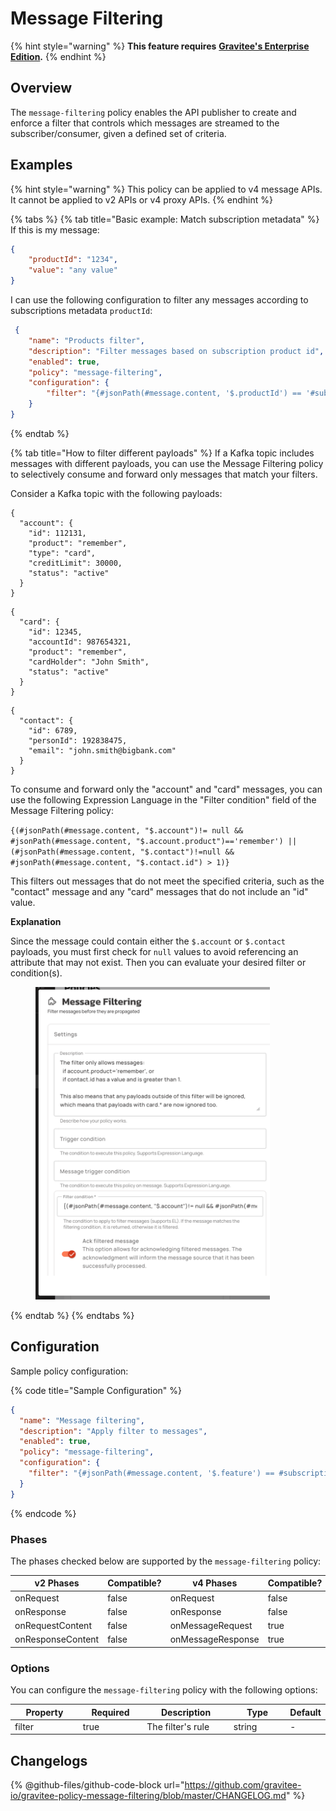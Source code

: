 # Message Filtering

{% hint style="warning" %}
**This feature requires** [**Gravitee's Enterprise Edition**](../../../../4.6/overview/gravitee-apim-enterprise-edition/)**.**
{% endhint %}

## Overview

The `message-filtering` policy enables the API publisher to create and enforce a filter that controls which messages are streamed to the subscriber/consumer, given a defined set of criteria.

## Examples

{% hint style="warning" %}
This policy can be applied to v4 message APIs. It cannot be applied to v2 APIs or v4 proxy APIs.
{% endhint %}

{% tabs %}
{% tab title="Basic example: Match subscription metadata" %}
If this is my message:

```json
{
    "productId": "1234",
    "value": "any value"
}
```

I can use the following configuration to filter any messages according to subscriptions metadata `productId`:

```json
 {
    "name": "Products filter",
    "description": "Filter messages based on subscription product id",
    "enabled": true,
    "policy": "message-filtering",
    "configuration": {
        "filter": "{#jsonPath(#message.content, '$.productId') == '#subscription.metadata.productId'}"
    }
}
```
{% endtab %}

{% tab title="How to filter different payloads" %}
If a Kafka topic includes messages with different payloads, you can use the Message Filtering policy to selectively consume and forward only messages that match your filters.

Consider a Kafka topic with the following payloads:

```
{
  "account": {
    "id": 112131,
    "product": "remember",
    "type": "card",
    "creditLimit": 30000,
    "status": "active"
  }
}
```

```
{
  "card": {
    "id": 12345,
    "accountId": 987654321,
    "product": "remember",
    "cardHolder": "John Smith",
    "status": "active"
  }
}
```

```
{
  "contact": {
    "id": 6789,
    "personId": 192838475,
    "email": "john.smith@bigbank.com"
  }
}
```

To consume and forward only the "account" and "card" messages, you can use the following Expression Language in the "Filter condition" field of the Message Filtering policy:

`{(#jsonPath(#message.content, "$.account")!= null && #jsonPath(#message.content, "$.account.product")=='remember') || (#jsonPath(#message.content, "$.contact")!=null && #jsonPath(#message.content, "$.contact.id") > 1)}`

This filters out messages that do not meet the specified criteria, such as the "contact" message and any "card" messages that do not include an "id" value.

**Explanation**

Since the message could contain either the `$.account` or `$.contact` payloads, you must first check for `null` values to avoid referencing an attribute that may not exist. Then you can evaluate your desired filter or condition(s).

<figure><img src="../../../.gitbook/assets/image (379).png" alt="" width="375"><figcaption></figcaption></figure>
{% endtab %}
{% endtabs %}

## Configuration

Sample policy configuration:

{% code title="Sample Configuration" %}
```json
{
  "name": "Message filtering",
  "description": "Apply filter to messages",
  "enabled": true,
  "policy": "message-filtering",
  "configuration": {
    "filter": "{#jsonPath(#message.content, '$.feature') == #subscription.metadata.feature}"
  }
}
```
{% endcode %}

### Phases

The phases checked below are supported by the `message-filtering` policy:

<table data-full-width="false"><thead><tr><th width="202">v2 Phases</th><th width="139" data-type="checkbox">Compatible?</th><th width="198">v4 Phases</th><th data-type="checkbox">Compatible?</th></tr></thead><tbody><tr><td>onRequest</td><td>false</td><td>onRequest</td><td>false</td></tr><tr><td>onResponse</td><td>false</td><td>onResponse</td><td>false</td></tr><tr><td>onRequestContent</td><td>false</td><td>onMessageRequest</td><td>true</td></tr><tr><td>onResponseContent</td><td>false</td><td>onMessageResponse</td><td>true</td></tr></tbody></table>

### Options

You can configure the `message-filtering` policy with the following options:

<table><thead><tr><th width="116">Property</th><th width="105" data-type="checkbox">Required</th><th width="152">Description</th><th width="100">Type</th><th>Default</th></tr></thead><tbody><tr><td>filter</td><td>true</td><td>The filter's rule</td><td>string</td><td>-</td></tr></tbody></table>

## Changelogs

{% @github-files/github-code-block url="https://github.com/gravitee-io/gravitee-policy-message-filtering/blob/master/CHANGELOG.md" %}
